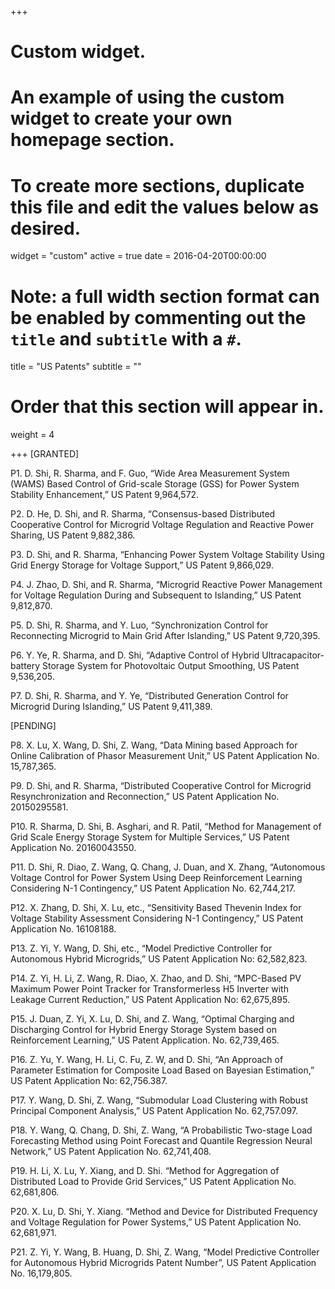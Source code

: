 +++
# Custom widget.
# An example of using the custom widget to create your own homepage section.
# To create more sections, duplicate this file and edit the values below as desired.
widget = "custom"
active = true
date = 2016-04-20T00:00:00

# Note: a full width section format can be enabled by commenting out the `title` and `subtitle` with a `#`.
title = "US Patents"
subtitle = ""

# Order that this section will appear in.
weight = 4

+++
[GRANTED]

P1. D. Shi, R. Sharma, and F. Guo, “Wide Area Measurement System (WAMS) Based Control of Grid-scale Storage (GSS) for Power System Stability Enhancement,” US Patent 9,964,572.

P2.	D. He, D. Shi, and R. Sharma, “Consensus-based Distributed Cooperative Control for Microgrid Voltage Regulation and Reactive Power Sharing, US Patent 9,882,386.

P3.	D. Shi, and R. Sharma, “Enhancing Power System Voltage Stability Using Grid Energy Storage for Voltage Support,” US Patent 9,866,029.

P4.	J. Zhao, D. Shi, and R. Sharma, “Microgrid Reactive Power Management for Voltage Regulation During and Subsequent to Islanding,” US Patent 9,812,870.

P5.	D. Shi, R. Sharma, and Y. Luo, “Synchronization Control for Reconnecting Microgrid to Main Grid After Islanding,” US Patent 9,720,395.

P6.	Y. Ye, R. Sharma, and D. Shi, “Adaptive Control of Hybrid Ultracapacitor-battery Storage System for Photovoltaic Output Smoothing, US Patent 9,536,205.

P7.	D. Shi, R. Sharma, and Y. Ye, “Distributed Generation Control for Microgrid During Islanding,” US Patent 9,411,389.

[PENDING]

P8.	X. Lu, X. Wang, D. Shi, Z. Wang, “Data Mining based Approach for Online Calibration of Phasor Measurement Unit,” US Patent Application No. 15,787,365.

P9.	D. Shi, and R. Sharma, “Distributed Cooperative Control for Microgrid Resynchronization and Reconnection,” US Patent Application No. 20150295581.

P10.	R. Sharma, D. Shi, B. Asghari, and R. Patil, “Method for Management of Grid Scale Energy Storage System for Multiple Services,” US Patent Application No. 20160043550.

P11.	D. Shi, R. Diao, Z. Wang, Q. Chang, J. Duan, and X. Zhang, “Autonomous Voltage Control for Power System Using Deep Reinforcement Learning Considering N-1 Contingency,” US Patent Application No. 62,744,217.

P12.	X. Zhang, D. Shi, X. Lu, etc., “Sensitivity Based Thevenin Index for Voltage Stability Assessment Considering N-1 Contingency,” US Patent Application No. 16108188.

P13.	Z. Yi, Y. Wang, D. Shi, etc., “Model Predictive Controller for Autonomous Hybrid Microgrids,” US Patent Application No: 62,582,823.

P14.	Z. Yi, H. Li, Z. Wang, R. Diao, X. Zhao, and D. Shi, “MPC-Based PV Maximum Power Point Tracker for Transformerless H5 Inverter with Leakage Current Reduction,” US Patent Application No: 62,675,895.

P15.	J. Duan, Z. Yi, X. Lu, D. Shi, and Z. Wang, “Optimal Charging and Discharging Control for Hybrid Energy Storage System based on Reinforcement Learning,” US Patent Application. No. 62,739,465.

P16.	Z. Yu, Y. Wang, H. Li, C. Fu, Z. W, and D. Shi, “An Approach of Parameter Estimation for Composite Load Based on Bayesian Estimation,” US Patent Application No: 62,756.387.

P17.	Y. Wang, D. Shi, Z. Wang, “Submodular Load Clustering with Robust Principal Component Analysis,” US Patent Application No. 62,757.097.

P18.	Y. Wang, Q. Chang, D. Shi, Z. Wang, “A Probabilistic Two-stage Load Forecasting Method using Point Forecast and Quantile Regression Neural Network,” US Patent Application No. 62,741,408.

P19.	H. Li, X. Lu, Y. Xiang, and D. Shi. “Method for Aggregation of Distributed Load to Provide Grid Services,” US Patent Application No. 62,681,806.

P20.	X. Lu, D. Shi, Y. Xiang. “Method and Device for Distributed Frequency and Voltage Regulation for Power Systems,” US Patent Application No. 62,681,971.

P21.	Z. Yi, Y. Wang, B. Huang, D. Shi, Z. Wang, “Model Predictive Controller for Autonomous Hybrid Microgrids Patent Number”, US Patent Application No. 16,179,805.
